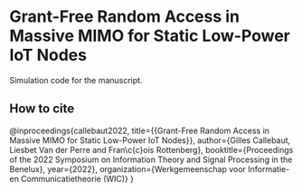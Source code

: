 # Grant-Free Random Access in Massive MIMO for Static Low-Power IoT Nodes

Simulation code for the manuscript.

## How to cite
@inproceedings{callebaut2022,
  title={{Grant-Free Random Access in Massive MIMO for Static Low-Power IoT Nodes}},
  author={Gilles Callebaut, Liesbet Van der Perre and Fran\c{c}ois Rottenberg},
  booktitle={Proceedings of the 2022 Symposium on Information Theory and Signal Processing in the Benelux},
  year={2022},
  organization={Werkgemeenschap voor Informatie-en Communicatietheorie (WIC)}
}
